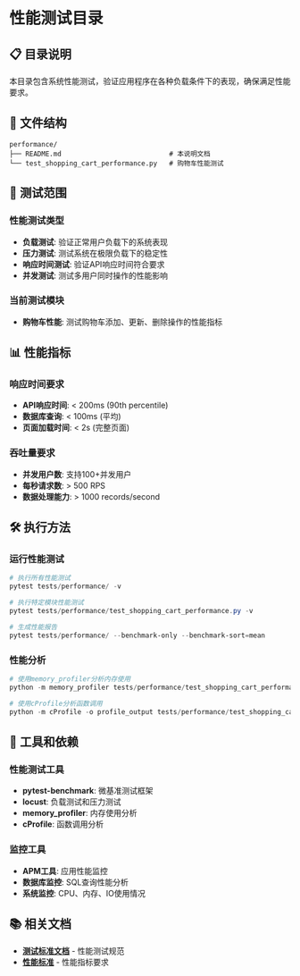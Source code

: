# 性能测试目录

## 📋 目录说明

本目录包含系统性能测试，验证应用程序在各种负载条件下的表现，确保满足性能要求。

## 📁 文件结构

```
performance/
├── README.md                           # 本说明文档
└── test_shopping_cart_performance.py   # 购物车性能测试
```

## 🎯 测试范围

### 性能测试类型
- **负载测试**: 验证正常用户负载下的系统表现
- **压力测试**: 测试系统在极限负载下的稳定性
- **响应时间测试**: 验证API响应时间符合要求
- **并发测试**: 测试多用户同时操作的性能影响

### 当前测试模块
- **购物车性能**: 测试购物车添加、更新、删除操作的性能指标

## 📊 性能指标

### 响应时间要求
- **API响应时间**: < 200ms (90th percentile)
- **数据库查询**: < 100ms (平均)
- **页面加载时间**: < 2s (完整页面)

### 吞吐量要求
- **并发用户数**: 支持100+并发用户
- **每秒请求数**: > 500 RPS
- **数据处理能力**: > 1000 records/second

## 🛠️ 执行方法

### 运行性能测试
```powershell
# 执行所有性能测试
pytest tests/performance/ -v

# 执行特定模块性能测试
pytest tests/performance/test_shopping_cart_performance.py -v

# 生成性能报告
pytest tests/performance/ --benchmark-only --benchmark-sort=mean
```

### 性能分析
```powershell
# 使用memory_profiler分析内存使用
python -m memory_profiler tests/performance/test_shopping_cart_performance.py

# 使用cProfile分析函数调用
python -m cProfile -o profile_output tests/performance/test_shopping_cart_performance.py
```

## 🔧 工具和依赖

### 性能测试工具
- **pytest-benchmark**: 微基准测试框架
- **locust**: 负载测试和压力测试
- **memory_profiler**: 内存使用分析
- **cProfile**: 函数调用分析

### 监控工具
- **APM工具**: 应用性能监控
- **数据库监控**: SQL查询性能分析
- **系统监控**: CPU、内存、IO使用情况

## 📚 相关文档

- **[测试标准文档](../../docs/standards/testing-standards.md)** - 性能测试规范
- **[性能标准](../../docs/standards/performance-standards.md)** - 性能指标要求